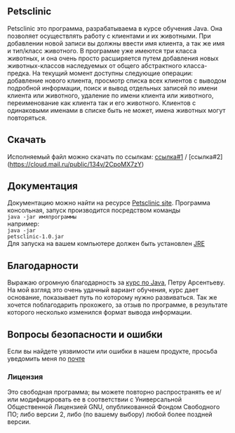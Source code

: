 ## Petsclinic 

Petsclinic это программа, разрабатываема в курсе обучения Java. Она позволяет осуществлять работу с клиентами и их животными. При добавлении новой записи вы должны ввести имя клиента, а так же имя и тип/класс животного. В программе уже имеются три класса животных, и она очень просто расширяется путем добавления новых животных-классов наследуемых от общего абстрактного класса-предка. На текущий момент доступны следующие операции: добавление нового клиента, просмотр списка всех клиентов с выводом подробной информации, поиск и вывод отдельных записей по имени клиента или животного, удаление по имени клиента или животного, переименование как клиента так и его животного. Клиентов с одинаковыми именами в списке быть не может, имена животных могут повторяться.

## Скачать

Исполняемый файл можно скачать по ссылкам: [ссылка#1](http://petsclinic.site40.net/download/petsclinic-1.0.jar) / [ссылка#2] (https://cloud.mail.ru/public/134v/2CpoMX7zY)

## Документация

Документацию можно найти на ресурсе [Petsclinic site](http://petsclinic.site40.net/docs/docs.html).
Программа консольная, запуск производится посредством команды<br>
<code>java -jar имяпрограммы </code><br>
например:<br>
<code>java -jar petsclinic-1.0.jar</code><br>
Для запуска на вашем компьютере должен быть установлен [JRE](http://www.oracle.com/technetwork/java/javase/downloads/jre8-downloads-2133155.html)

## Благодарности

Выражаю огромную благодарность за [курс по Java](https://www.youtube.com/channel/UCLUYG3J5lYXs9gwz98aXIsQ), Петру Арсентьеву. На мой взгляд это очень удачный вариант обучения, курс дает основание, показывает путь по которому нужно развиваться.
Так же хочется поблагодарить прохожего, за отзыв по программе, в результате которого несколько изменился формат вывода информации.

## Вопросы безопасности и ошибки

Если вы найдете уязвимости или ошибки в нашем продукте, просьба уведомить меня по [почте](petsclinic_site40_net@mail.ru) 

### Лицензия

Это свободная программа; вы можете повторно распространять ее и/или модифицировать ее в соответствии с Универсальной Общественной Лицензией GNU, опубликованной Фондом Свободного ПО; либо версии 2, либо (по вашему выбору) любой более поздней версии.
